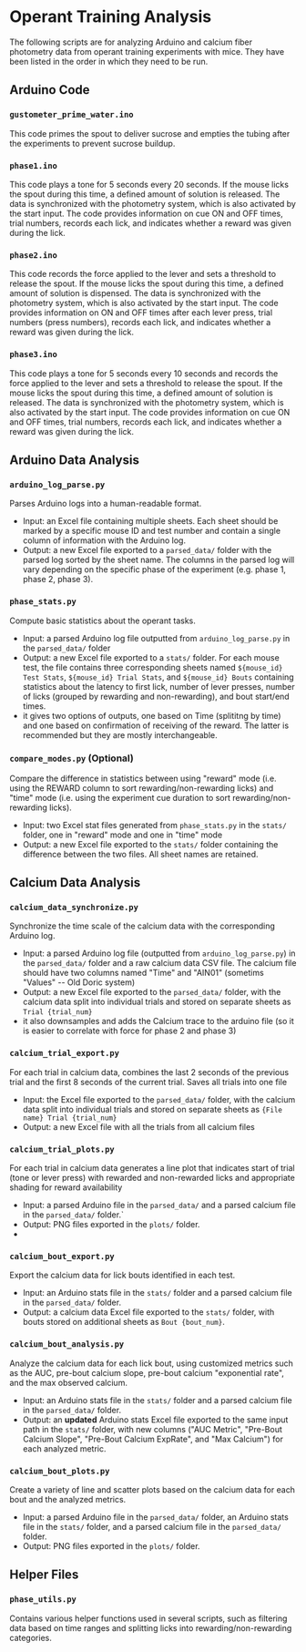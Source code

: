 # Operant Training Analysis
The following scripts are for analyzing Arduino and calcium fiber photometry data from operant training experiments with mice. They have been listed in the order in which they need to be run.

## Arduino Code
### `gustometer_prime_water.ino`
This code primes the spout to deliver sucrose and empties the tubing after the experiments to prevent sucrose buildup.

### `phase1.ino`
This code plays a tone for 5 seconds every 20 seconds. If the mouse licks the spout during this time, a defined amount of solution is released. The data is synchronized with the photometry system, which is also activated by the start input. The code provides information on cue ON and OFF times, trial numbers, records each lick, and indicates whether a reward was given during the lick.

### `phase2.ino`
This code records the force applied to the lever and sets a threshold to release the spout. If the mouse licks the spout during this time, a defined amount of solution is dispensed. The data is synchronized with the photometry system, which is also activated by the start input. The code provides information on ON and OFF times after each lever press, trial numbers (press numbers), records each lick, and indicates whether a reward was given during the lick.

### `phase3.ino`
This code plays a tone for 5 seconds every 10 seconds and records the force applied to the lever and sets a threshold to release the spout. If the mouse licks the spout during this time, a defined amount of solution is released. The data is synchronized with the photometry system, which is also activated by the start input. The code provides information on cue ON and OFF times, trial numbers, records each lick, and indicates whether a reward was given during the lick.

## Arduino Data Analysis
### `arduino_log_parse.py`
Parses Arduino logs into a human-readable format.
- Input: an Excel file containing multiple sheets. Each sheet should be marked by a specific mouse ID and test number and contain a single column of information with the Arduino log.
- Output: a new Excel file exported to a `parsed_data/` folder with the parsed log sorted by the sheet name. The columns in the parsed log will vary depending on the specific phase of the experiment (e.g. phase 1, phase 2, phase 3).

### `phase_stats.py`
Compute basic statistics about the operant tasks.
- Input: a parsed Arduino log file outputted from `arduino_log_parse.py` in the `parsed_data/` folder
- Output: a new Excel file exported to a `stats/` folder. For each mouse test, the file contains three corresponding sheets named `${mouse_id} Test Stats`, `${mouse_id} Trial Stats`, and `${mouse_id} Bouts` containing statistics about the latency to first lick, number of lever presses, number of licks (grouped by rewarding and non-rewarding), and bout start/end times.
- it gives two options of outputs, one based on Time (splititng by time) and one based on confirmation of receiving of the reward. The latter is recommended but they are mostly interchangeable. 

### `compare_modes.py` (Optional)
Compare the difference in statistics between using "reward" mode (i.e. using the REWARD column to sort rewarding/non-rewarding licks) and "time" mode (i.e. using the experiment cue duration to sort rewarding/non-rewarding licks).
- Input: two Excel stat files generated from `phase_stats.py` in the `stats/` folder, one in "reward" mode and one in "time" mode
- Output: a new Excel file exported  to the `stats/` folder containing the difference between the two files. All sheet names are retained. 

## Calcium Data Analysis
### `calcium_data_synchronize.py`
Synchronize the time scale of the calcium data with the corresponding Arduino log.
- Input: a parsed Arduino log file (outputted from `arduino_log_parse.py`) in the `parsed_data/` folder and a raw calcium data CSV file. The calcium file should have two columns named "Time" and "AIN01" (sometims "Values" -- Old Doric system)
- Output: a new Excel file exported to the `parsed_data/` folder, with the calcium data split into individual trials and stored on separate sheets as `Trial {trial_num}`
- it also downsamples and adds the Calcium trace to the arduino file (so it is easier to correlate with force for phase 2 and phase 3)

### `calcium_trial_export.py`
For each trial in calcium data, combines the last 2 seconds of the previous trial and the first 8 seconds of the current trial. Saves all trials into one file
- Input: the Excel file exported to the `parsed_data/` folder, with the calcium data split into individual trials and stored on separate sheets as `{File name} Trial {trial_num}`
- Output: a new Excel file with all the trials from all calcium files

### `calcium_trial_plots.py`
For each trial in calcium data generates a line plot that indicates start of trial (tone or lever press) with rewarded and non-rewarded licks and appropriate shading for reward availability
- Input: a parsed Arduino file in the `parsed_data/` and a parsed calcium file in the `parsed_data/` folder.`
- Output: PNG files exported in the `plots/` folder. 
- 
### `calcium_bout_export.py`
Export the calcium data for lick bouts identified in each test.
- Input: an Arduino stats file in the `stats/` folder and a parsed calcium file in the `parsed_data/` folder.
- Output: a calcium data Excel file exported to the `stats/` folder, with bouts stored on additional sheets as `Bout {bout_num}`.

### `calcium_bout_analysis.py`
Analyze the calcium data for each lick bout, using customized metrics such as the AUC, pre-bout calcium slope, pre-bout calcium "exponential rate", and the max observed calcium.
- Input: an Arduino stats file in the `stats/` folder and a parsed calcium file in the `parsed_data/` folder.
- Output: an **updated** Arduino stats Excel file exported to the same input path in the `stats/` folder, with new columns ("AUC Metric", "Pre-Bout Calcium Slope", "Pre-Bout Calcium ExpRate", and "Max Calcium") for each analyzed metric.

### `calcium_bout_plots.py`
Create a variety of line and scatter plots based on the calcium data for each bout and the analyzed metrics.
- Input: a parsed Arduino file in the `parsed_data/` folder, an Arduino stats file in the `stats/` folder, and a parsed calcium file in the `parsed_data/` folder.
- Output: PNG files exported in the `plots/` folder. 

## Helper Files
### `phase_utils.py`
Contains various helper functions used in several scripts, such as filtering data based on time ranges and splitting licks into rewarding/non-rewarding categories.
